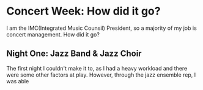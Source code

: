 # Concert Week: How did it go?
I am the IMC(Integrated Music Counsil) President, so a majority of my job is concert management. How did it go?

## Night One: Jazz Band & Jazz Choir
The first night I couldn't make it to, as I had a heavy workload and there were some other factors at play. 
However, through the jazz ensemble rep, I was able 
